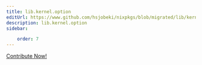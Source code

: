 ```yaml
---
title: lib.kernel.option
editUrl: https://www.github.com/hsjobeki/nixpkgs/blob/migrated/lib/kernel.nix#L8C12
description: lib.kernel.option
sidebar:

    order: 7
---
```


<a href="https://www.github.com/hsjobeki/nixpkgs/blob/migrated/lib/kernel.nix#L8C12">Contribute Now!</a>



